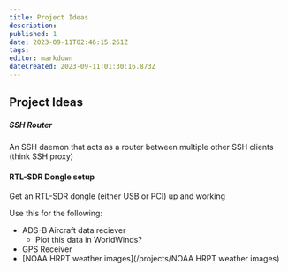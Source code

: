 ```yaml
---
title: Project Ideas
description: 
published: 1
date: 2023-09-11T02:46:15.261Z
tags: 
editor: markdown
dateCreated: 2023-09-11T01:30:16.873Z
---
```


## Project Ideas

##### SSH Router

An SSH daemon that acts as a router between multiple other SSH clients (think SSH proxy)

#### RTL-SDR Dongle setup

Get an RTL-SDR dongle (either USB or PCI) up and working

Use this for the following:

-   ADS-B Aircraft data reciever
    -   Plot this data in WorldWinds?
-   GPS Receiver
-   [NOAA HRPT weather images](/projects/NOAA HRPT weather images)
